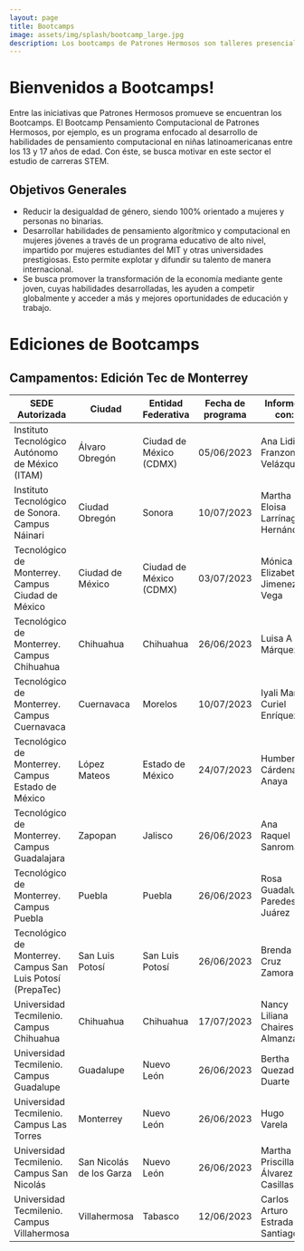```yaml
---
layout: page
title: Bootcamps
image: assets/img/splash/bootcamp_large.jpg 
description: Los bootcamps de Patrones Hermosos son talleres presenciales que te brindarán las habilidades y herramientas necesarias para destacar en Ciencia, Tecnología, Ingeniería y Matemáticas (STEM). A través de un enfoque práctico e interactivo, nuestros instructores expertos te guiarán en el camino hacia el éxito en el mundo de la tecnología y la innovación.
---
```


# Bienvenidos a Bootcamps!

Entre las iniciativas que Patrones Hermosos promueve se encuentran los Bootcamps.
El Bootcamp Pensamiento Computacional de Patrones Hermosos, por ejemplo, es un programa enfocado al desarrollo de habilidades de pensamiento computacional en niñas latinoamericanas entre los 13 y 17 años de edad. Con éste, se busca motivar en este sector el estudio de carreras STEM.

## Objetivos Generales
- Reducir la desigualdad de género, siendo 100% orientado a mujeres y personas no binarias. 
- Desarrollar habilidades de pensamiento algorítmico y computacional en mujeres jóvenes a través de un programa educativo de alto nivel, impartido por mujeres estudiantes del MIT y otras universidades prestigiosas. Esto permite explotar y difundir su talento de manera internacional. 
- Se busca promover la transformación de la economía mediante gente joven, cuyas habilidades desarrolladas, les ayuden a competir globalmente y acceder a más y mejores oportunidades de educación y trabajo.


# Ediciones de Bootcamps

## Campamentos: Edición Tec de Monterrey

| SEDE Autorizada                                             	| Ciudad                   	| Entidad Federativa      	| Fecha de programa 	| Informes con:                     	| eMail                         	|
|-------------------------------------------------------------	|--------------------------	|-------------------------	|-------------------	|-----------------------------------	|-------------------------------	|
| Instituto Tecnológico Autónomo de México (ITAM)             	| Álvaro Obregón           	| Ciudad de México (CDMX) 	|        05/06/2023 	| Ana Lidia Franzoni Velázquez      	| analidia@itam.mx              	|
| Instituto Tecnológico de Sonora. Campus Náinari             	| Ciudad Obregón           	| Sonora                  	|        10/07/2023 	| Martha Eloisa Larrínaga Hernández 	| martha.larrinaga@itson.edu.mx 	|
| Tecnológico de Monterrey. Campus Ciudad de México           	| Ciudad de México         	| Ciudad de México (CDMX) 	|        03/07/2023 	| Mónica Elizabeth Jimenez Vega     	| monijimenez@tec.mx            	|
| Tecnológico de Monterrey. Campus Chihuahua                  	| Chihuahua                	| Chihuahua               	|        26/06/2023 	| Luisa A Márquez                   	| luisa.marquez@tec.mx          	|
| Tecnológico de Monterrey. Campus Cuernavaca                 	| Cuernavaca               	| Morelos                 	|        10/07/2023 	| Iyali Maria Curiel Enríquez,      	| iyali.curiel@tec.mx           	|
| Tecnológico de Monterrey. Campus Estado de México           	| López Mateos             	| Estado de México        	|        24/07/2023 	| Humberto Cárdenas Anaya           	| hcardens@tec.mx               	|
| Tecnológico de Monterrey. Campus Guadalajara                	| Zapopan                  	| Jalisco                 	|        26/06/2023 	| Ana Raquel Sanromán               	| ana.sanroman@tec.mx           	|
| Tecnológico de Monterrey. Campus Puebla                     	| Puebla                   	| Puebla                  	|        26/06/2023 	| Rosa Guadalupe Paredes Juárez     	| rgparedes@tec.mx              	|
| Tecnológico de Monterrey. Campus San Luis Potosí (PrepaTec) 	| San Luis Potosí          	| San Luis Potosí         	|        26/06/2023 	| Brenda Cruz Zamora                	| brenda.cruz@tec.mx            	|
| Universidad Tecmilenio. Campus Chihuahua                    	| Chihuahua                	| Chihuahua               	|        17/07/2023 	| Nancy Liliana Chaires Almanza     	| nancy.chaires@tecmilenio.mx   	|
| Universidad Tecmilenio. Campus Guadalupe                    	| Guadalupe                	| Nuevo León              	|        26/06/2023 	| Bertha Quezada Duarte             	| b.quezada@tecmilenio.mx       	|
| Universidad Tecmilenio. Campus Las Torres                   	| Monterrey                	| Nuevo León              	|        26/06/2023 	| Hugo Varela                       	| hugovarela@tecmilenio.mx      	|
| Universidad Tecmilenio. Campus San Nicolás                  	| San Nicolás de los Garza 	| Nuevo León              	|        26/06/2023 	| Martha Priscilla Álvarez Casillas 	| priscilla.alv@tecmilenio.mx   	|
| Universidad Tecmilenio. Campus Villahermosa                 	| Villahermosa             	| Tabasco                 	|        12/06/2023 	| Carlos Arturo Estrada Santiago    	| cestrada@tecmilenio.mx        	|
